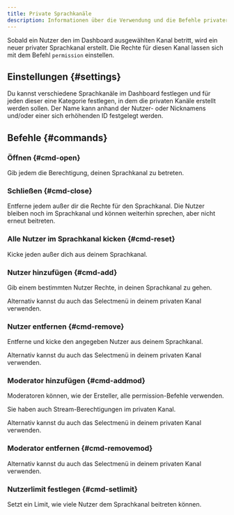 ```yaml
---
title: Private Sprachkanäle
description: Informationen über die Verwendung und die Befehle privater Sprachkanäle.
---
```


Sobald ein Nutzer den im Dashboard ausgewählten Kanal betritt, wird ein neuer privater Sprachkanal erstellt.
Die Rechte für diesen Kanal lassen sich mit dem Befehl `permission` einstellen.

## Einstellungen {#settings}

Du kannst verschiedene Sprachkanäle im Dashboard festlegen und für jeden dieser eine Kategorie festlegen, in dem die privaten Kanäle erstellt werden sollen.
Der Name kann anhand der Nutzer- oder Nicknamens und/oder einer sich erhöhenden ID festgelegt werden.

## Befehle {#commands}

### Öffnen {#cmd-open}

Gib jedem die Berechtigung, deinen Sprachkanal zu betreten.

<Command name="permission open"></Command>

### Schließen {#cmd-close}

Entferne jedem außer dir die Rechte für den Sprachkanal.
Die Nutzer bleiben noch im Sprachkanal und können weiterhin sprechen, aber nicht erneut beitreten.

<Command name="permission close"></Command>

### Alle Nutzer im Sprachkanal kicken {#cmd-reset}

Kicke jeden außer dich aus deinem Sprachkanal.

<Command name="permission reset"></Command>

### Nutzer hinzufügen {#cmd-add}

Gib einem bestimmten Nutzer Rechte, in deinen Sprachkanal zu gehen.

<Command name="permission add" slash="user:Nutzer" message="<Nutzer>"></Command>

Alternativ kannst du auch das Selectmenü in deinem privaten Kanal verwenden.

### Nutzer entfernen {#cmd-remove}

Entferne und kicke den angegeben Nutzer aus deinem Sprachkanal.

<Command name="permission remove" slash="user:Nutzer" message="<Nutzer>"></Command>

Alternativ kannst du auch das Selectmenü in deinem privaten Kanal verwenden.

### Moderator hinzufügen {#cmd-addmod}

Moderatoren können, wie der Ersteller, alle permission-Befehle verwenden.

Sie haben auch Stream-Berechtigungen im privaten Kanal.

<Command name="permission addmod" slash="user:Nutzer" message="<Nutzer>"></Command>

Alternativ kannst du auch das Selectmenü in deinem privaten Kanal verwenden.

### Moderator entfernen {#cmd-removemod}

<Command name="permission removemod" slash="user:Nutzer" message="<Nutzer>"></Command>

Alternativ kannst du auch das Selectmenü in deinem privaten Kanal verwenden.

### Nutzerlimit festlegen {#cmd-setlimit}

Setzt ein Limit, wie viele Nutzer dem Sprachkanal beitreten können.

<Command name="permission setlimit" slash="limit:Nutzerlimit" message="<Nutzerlimit>"></Command>
